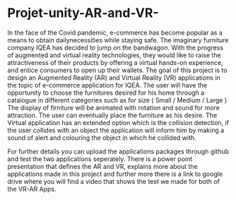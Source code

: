 # Projet-unity-AR-and-VR-
In the face of the Covid pandemic, e-commerce has become popular as a means to obtain dailynecessities while staying safe. The imaginary furniture company IQEA has decided to jump on the bandwagon. With the progress of augmented and virtual reality technologies, they would like to raise the attractiveness of their products by offering a virtual hands-on experience, and entice consumers to open up their wallets.
The goal of this project is to design an Augmented Reality (AR) and Virtual Reality (VR) applications in the topic of e-commerce application for IQEA.
The user will have the opportunity to choose the furnitures desired for his home through a catalogue in different categories such as for size ( Small / Medium / Large ) 
The display of firniture will be animated with rotation and sound for more attraction.
The user can eventually place the furniture as his desire.
The Virtual application has an extended option which is the collision detection, if the user collides with an object the application will inform him by making a sound of alert and colouring the object in which he collided with.

For further details you can upload the applications packages through github and test the two applications seperately. 
There is a power point presentation that defines the AR and VR, explains more about the applications made in this project and further more there is a link to google drive where you will find a video that shows the test we made for both of the VR-AR Apps.
